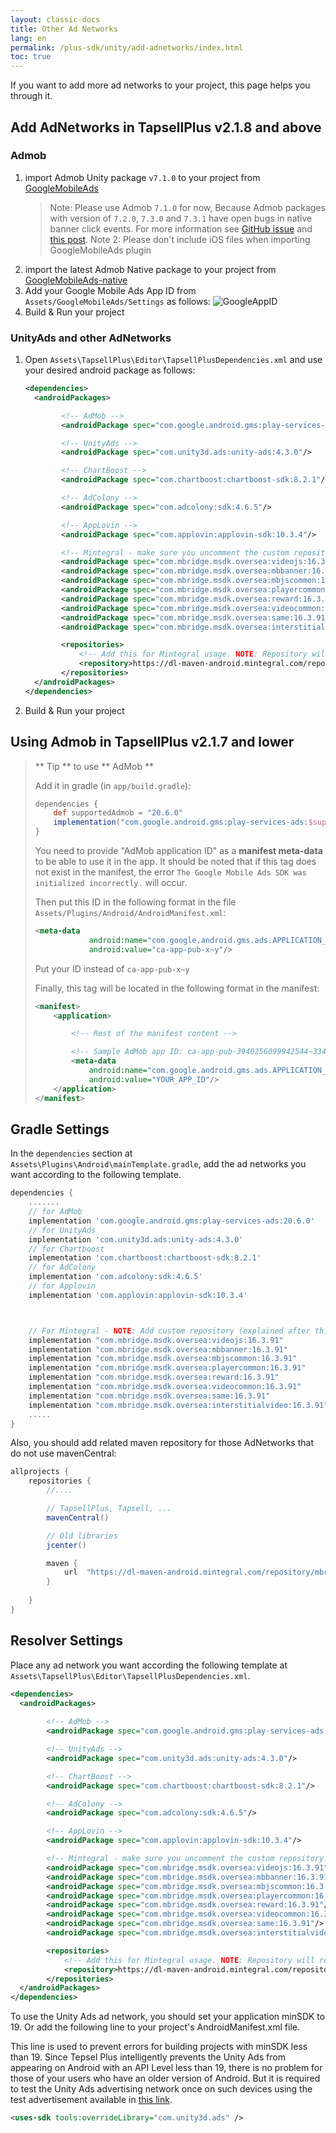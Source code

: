 ```yaml
---
layout: classic-docs
title: Other Ad Networks
lang: en
permalink: /plus-sdk/unity/add-adnetworks/index.html
toc: true
---
```


If you want to add more ad networks to your project, this page helps you through it.

## Add AdNetworks in TapsellPlus v2.1.8 and above
### Admob
1. import Admob Unity package `v7.1.0` to your project from [GoogleMobileAds](https://github.com/googleads/googleads-mobile-unity/releases)
   > Note: Please use Admob `7.1.0` for now, Because Admob packages with version of `7.2.0`, `7.3.0` and `7.3.1` have open bugs in native banner click events. For more information see [GitHub issue](https://github.com/googleads/googleads-mobile-unity/issues/2262) and [this post](https://groups.google.com/g/google-admob-ads-sdk/c/821dMZCTCpg).
   > Note 2: Please don't include iOS files when importing GoogleMobileAds plugin
2. import the latest Admob Native package to your project from [GoogleMobileAds-native](https://dl.google.com/googleadmobadssdk/GoogleMobileAds-native.unitypackage)
3. Add your Google Mobile Ads App ID from `Assets/GoogleMobileAds/Settings` as follows:
   ![GoogleAppID](https://user-images.githubusercontent.com/38072572/206126452-e7235200-510a-42cb-8565-0bfa3beb378f.png)
4. Build & Run your project

### UnityAds and other AdNetworks
1. Open `Assets\TapsellPlus\Editor\TapsellPlusDependencies.xml` and use your desired android package as follows:
    ```xml
    <dependencies>
      <androidPackages>
    
            <!-- AdMob -->
            <androidPackage spec="com.google.android.gms:play-services-ads:21.0.0"/>
    
            <!-- UnityAds -->
            <androidPackage spec="com.unity3d.ads:unity-ads:4.3.0"/>
    
            <!-- ChartBoost -->
            <androidPackage spec="com.chartboost:chartboost-sdk:8.2.1"/>
    
            <!-- AdColony -->
            <androidPackage spec="com.adcolony:sdk:4.6.5"/>
    
            <!-- AppLovin -->
            <androidPackage spec="com.applovin:applovin-sdk:10.3.4"/>
    
            <!-- Mintegral - make sure you uncomment the custom repository down below -->
            <androidPackage spec="com.mbridge.msdk.oversea:videojs:16.3.91"/>
            <androidPackage spec="com.mbridge.msdk.oversea:mbbanner:16.3.91"/>
            <androidPackage spec="com.mbridge.msdk.oversea:mbjscommon:16.3.91"/>
            <androidPackage spec="com.mbridge.msdk.oversea:playercommon:16.3.91"/>
            <androidPackage spec="com.mbridge.msdk.oversea:reward:16.3.91"/>
            <androidPackage spec="com.mbridge.msdk.oversea:videocommon:16.3.91"/>
            <androidPackage spec="com.mbridge.msdk.oversea:same:16.3.91"/>
            <androidPackage spec="com.mbridge.msdk.oversea:interstitialvideo:16.3.91"/>
    
            <repositories>
                <!-- Add this for Mintegral usage. NOTE: Repository will result in 403. Make sure you're using VPN or Proxy to circumvent it -->
                <repository>https://dl-maven-android.mintegral.com/repository/mbridge_android_sdk_oversea</repository>
            </repositories>
      </androidPackages>
    </dependencies>
    ```
2. Build & Run your project

## Using Admob in TapsellPlus v2.1.7 and lower

> ** Tip ** to use ** AdMob **
> 
> Add it in gradle (in `app/build.gradle`):
>
>```groovy
> dependencies {
>     def supportedAdmob = "20.6.0"
>     implementation("com.google.android.gms:play-services-ads:$supportedAdmob")
> }
>```
> You need to provide "AdMob application ID" as a **manifest meta-data** to be able to use it in the app.
> It should be noted that if this tag does not exist in the manifest, the error `The Google Mobile Ads SDK was initialized incorrectly.` will occur.
>
> Then put this ID in the following format in the file `Assets/Plugins/Android/AndroidManifest.xml`:
> 
> ```xml
> <meta-data
>             android:name="com.google.android.gms.ads.APPLICATION_ID"
>             android:value="ca-app-pub-x~y"/>
> ```
>
> Put your ID instead of `ca-app-pub-x~y`
> 
>
> Finally, this tag will be located in the following format in the manifest:
> 
> ```xml
> <manifest>
>     <application>
>
>         <!-- Rest of the manifest content -->
> 
>         <!-- Sample AdMob app ID: ca-app-pub-3940256099942544~3347511713 -->
>         <meta-data
>             android:name="com.google.android.gms.ads.APPLICATION_ID"
>             android:value="YOUR_APP_ID"/>
>     </application>
> </manifest>
> ```



## Gradle Settings
In the `dependencies` section at` Assets\Plugins\Android\mainTemplate.gradle`, add the ad networks you want according to the following template.

```gradle
dependencies {
    .......
    // for AdMob
    implementation 'com.google.android.gms:play-services-ads:20.6.0'
    // for UnityAds
    implementation 'com.unity3d.ads:unity-ads:4.3.0'
    // for Chartboost
    implementation 'com.chartboost:chartboost-sdk:8.2.1'
    // for AdColony
    implementation 'com.adcolony:sdk:4.6.5'
    // for Applovin
    implementation 'com.applovin:applovin-sdk:10.3.4'



    // For Mintegral - NOTE: Add custom repository (explained after this)
    implementation "com.mbridge.msdk.oversea:videojs:16.3.91"
    implementation "com.mbridge.msdk.oversea:mbbanner:16.3.91"
    implementation "com.mbridge.msdk.oversea:mbjscommon:16.3.91"
    implementation "com.mbridge.msdk.oversea:playercommon:16.3.91"
    implementation "com.mbridge.msdk.oversea:reward:16.3.91"
    implementation "com.mbridge.msdk.oversea:videocommon:16.3.91"
    implementation "com.mbridge.msdk.oversea:same:16.3.91"
    implementation "com.mbridge.msdk.oversea:interstitialvideo:16.3.91"
    .....
}
```

Also, you should add related maven repository for those AdNetworks that do not use mavenCentral:

```gradle
allprojects {  
    repositories {
        //....

        // TapsellPlus, Tapsell, ...
        mavenCentral()

        // Old libraries
        jcenter()

        maven {
            url  "https://dl-maven-android.mintegral.com/repository/mbridge_android_sdk_oversea"
        }
        
    }  
}
```

## Resolver Settings
Place any ad network you want according the following template at `Assets\TapsellPlus\Editor\TapsellPlusDependencies.xml`.

```xml
<dependencies>
  <androidPackages>
     
        <!-- AdMob -->
        <androidPackage spec="com.google.android.gms:play-services-ads:20.6.0"/>

        <!-- UnityAds -->
        <androidPackage spec="com.unity3d.ads:unity-ads:4.3.0"/>

        <!-- ChartBoost -->
        <androidPackage spec="com.chartboost:chartboost-sdk:8.2.1"/>

        <!-- AdColony -->
        <androidPackage spec="com.adcolony:sdk:4.6.5"/>

        <!-- AppLovin -->
        <androidPackage spec="com.applovin:applovin-sdk:10.3.4"/>

        <!-- Mintegral - make sure you uncomment the custom repository down below -->
        <androidPackage spec="com.mbridge.msdk.oversea:videojs:16.3.91"/>
        <androidPackage spec="com.mbridge.msdk.oversea:mbbanner:16.3.91"/>
        <androidPackage spec="com.mbridge.msdk.oversea:mbjscommon:16.3.91"/>
        <androidPackage spec="com.mbridge.msdk.oversea:playercommon:16.3.91"/>
        <androidPackage spec="com.mbridge.msdk.oversea:reward:16.3.91"/>
        <androidPackage spec="com.mbridge.msdk.oversea:videocommon:16.3.91"/>
        <androidPackage spec="com.mbridge.msdk.oversea:same:16.3.91"/>
        <androidPackage spec="com.mbridge.msdk.oversea:interstitialvideo:16.3.91"/>

        <repositories>
            <!-- Add this for Mintegral usage. NOTE: Repository will result in 403. Make sure you're using VPN or Proxy to circumvent it -->
            <repository>https://dl-maven-android.mintegral.com/repository/mbridge_android_sdk_oversea</repository>
        </repositories>
  </androidPackages>
</dependencies>
```

To use the Unity Ads ad network, you should set your application minSDK to 19. Or add the following line to your project's AndroidManifest.xml file.

This line is used to prevent errors for building projects with minSDK less than 19. Since Tepsel Plus intelligently prevents the Unity Ads from appearing on Android with an API Level less than 19, there is no problem for those of your users who have an older version of Android. But it is required to test the Unity Ads advertising network once on such devices using the test advertisement available in [this link](https://docs.tapsell.ir/plus-sdk/android/adnetworks-test/).     

```xml
<uses-sdk tools:overrideLibrary="com.unity3d.ads" />
```
